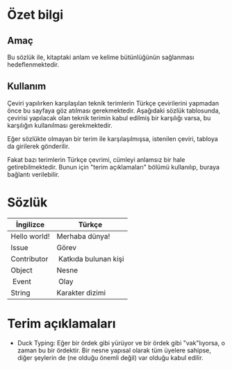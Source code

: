 # Özet bilgi
## Amaç
Bu sözlük ile, kitaptaki anlam ve kelime bütünlüğünün sağlanması hedeflenmektedir. 

## Kullanım
Çeviri yapılırken karşılaşılan teknik terimlerin Türkçe çevirilerini yapmadan önce bu sayfaya göz atılması gerekmektedir. Aşağıdaki sözlük tablosunda, çevirisi yapılacak olan teknik terimin kabul edilmiş bir karşılığı varsa, bu karşılığın kullanılması gerekmektedir.

Eğer sözlükte olmayan bir terim ile karşılaşılmışsa, istenilen çeviri, tabloya da girilerek gönderilir.

Fakat bazı terimlerin Türkçe çevrimi, cümleyi anlamsız bir hale getirebilmektedir. Bunun için "terim açıklamaları" bölümü kullanılıp, buraya bağlantı verilebilir.


# Sözlük
| İngilizce        | Türkçe           |
| ------------------------------------- |---------------------------------------|
| Hello world!     | Merhaba dünya! |
| Issue | Görev|
| Contributor | Katkıda bulunan kişi |
| Object | Nesne |
| Event | Olay |
| String | Karakter dizimi |

# Terim açıklamaları
* Duck Typing: Eğer bir ördek gibi yürüyor ve bir ördek gibi "vak"lıyorsa, o zaman bu bir ördektir. Bir nesne yapısal olarak tüm üyelere sahipse, diğer şeylerin de (ne olduğu önemli değil) var olduğu kabul edilir.
